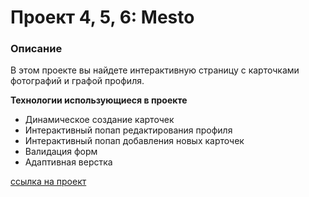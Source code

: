 # Проект 4, 5, 6: Mesto

### Описание
В этом проекте вы найдете интерактивную страницу с карточками фотографий и графой профиля.

**Технологии использующиеся в проекте**

* Динамическое создание карточек
* Интерактивный попап редактирования профиля
* Интерактивный попап добавления новых карточек
* Валидация форм
* Адаптивная верстка


[cсылка на проект](https://jstgflx.github.io/mesto/)
